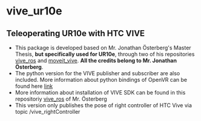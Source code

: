 # vive_ur10e
## Teleoperating UR10e with HTC VIVE
- This package is developed based on Mr. Jonathan Österberg's Master Thesis, **but specifically used for UR10e**, through two of his repositories [vive_ros](https://github.com/Machine-Jonte/vive_ros) and [moveit_vive](https://github.com/Machine-Jonte/moveit_vive). **All the credits belong to Mr. Jonathan Österberg**.
- The python version for the VIVE publisher and subscriber are also included. More information about python bindings of OpenVR can be found here [link](https://github.com/cmbruns/pyopenvr)
- More information about installation of VIVE SDK can be found in this repositoriy [vive_ros](https://github.com/Machine-Jonte/vive_ros) of Mr. Österberg
- This version only publishes the pose of right controller of HTC Vive via topic /vive_rightController
